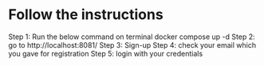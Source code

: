 # Follow the instructions

Step 1: Run the below command on terminal
docker compose up -d
Step 2: go to http://localhost:8081/
Step 3: Sign-up 
Step 4: check your email which you gave for registration
Step 5: login with your credentials



